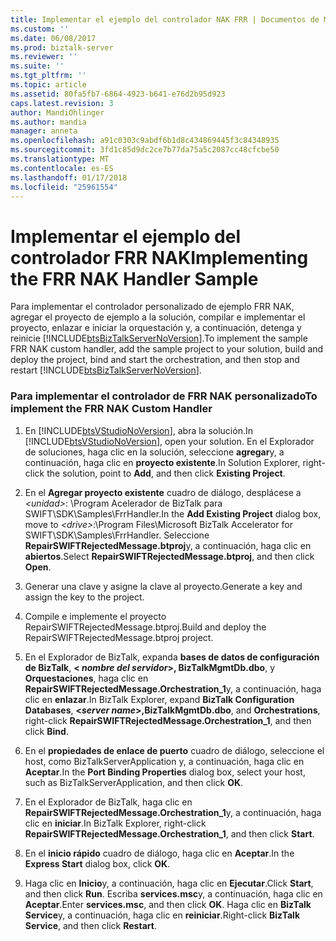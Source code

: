 ```yaml
---
title: Implementar el ejemplo del controlador NAK FRR | Documentos de Microsoft
ms.custom: ''
ms.date: 06/08/2017
ms.prod: biztalk-server
ms.reviewer: ''
ms.suite: ''
ms.tgt_pltfrm: ''
ms.topic: article
ms.assetid: 80fa5fb7-6864-4923-b641-e76d2b95d923
caps.latest.revision: 3
author: MandiOhlinger
ms.author: mandia
manager: anneta
ms.openlocfilehash: a91c0303c9abdf6b1d8c434869445f3c84348935
ms.sourcegitcommit: 3fd1c85d9dc2ce7b77da75a5c2087cc48cfcbe50
ms.translationtype: MT
ms.contentlocale: es-ES
ms.lasthandoff: 01/17/2018
ms.locfileid: "25961554"
---
```

# <a name="implementing-the-frr-nak-handler-sample"></a><span data-ttu-id="357ed-102">Implementar el ejemplo del controlador FRR NAK</span><span class="sxs-lookup"><span data-stu-id="357ed-102">Implementing the FRR NAK Handler Sample</span></span>
<span data-ttu-id="357ed-103">Para implementar el controlador personalizado de ejemplo FRR NAK, agregar el proyecto de ejemplo a la solución, compilar e implementar el proyecto, enlazar e iniciar la orquestación y, a continuación, detenga y reinicie [!INCLUDE[btsBizTalkServerNoVersion](../../includes/btsbiztalkservernoversion-md.md)].</span><span class="sxs-lookup"><span data-stu-id="357ed-103">To implement the sample FRR NAK custom handler, add the sample project to your solution, build and deploy the project, bind and start the orchestration, and then stop and restart [!INCLUDE[btsBizTalkServerNoVersion](../../includes/btsbiztalkservernoversion-md.md)].</span></span>  
  
### <a name="to-implement-the-frr-nak-custom-handler"></a><span data-ttu-id="357ed-104">Para implementar el controlador de FRR NAK personalizado</span><span class="sxs-lookup"><span data-stu-id="357ed-104">To implement the FRR NAK Custom Handler</span></span>  
  
1.  <span data-ttu-id="357ed-105">En [!INCLUDE[btsVStudioNoVersion](../../includes/btsvstudionoversion-md.md)], abra la solución.</span><span class="sxs-lookup"><span data-stu-id="357ed-105">In [!INCLUDE[btsVStudioNoVersion](../../includes/btsvstudionoversion-md.md)], open your solution.</span></span> <span data-ttu-id="357ed-106">En el Explorador de soluciones, haga clic en la solución, seleccione **agregar**y, a continuación, haga clic en **proyecto existente**.</span><span class="sxs-lookup"><span data-stu-id="357ed-106">In Solution Explorer, right-click the solution, point to **Add**, and then click **Existing Project**.</span></span>  
  
2.  <span data-ttu-id="357ed-107">En el **Agregar proyecto existente** cuadro de diálogo, desplácese a  *\<unidad\>*: \Program Acelerador de BizTalk para SWIFT\SDK\Samples\FrrHandler.</span><span class="sxs-lookup"><span data-stu-id="357ed-107">In the **Add Existing Project** dialog box, move to *\<drive\>*:\Program Files\Microsoft BizTalk Accelerator for SWIFT\SDK\Samples\FrrHandler.</span></span> <span data-ttu-id="357ed-108">Seleccione **RepairSWIFTRejectedMessage.btproj**y, a continuación, haga clic en **abiertos**.</span><span class="sxs-lookup"><span data-stu-id="357ed-108">Select **RepairSWIFTRejectedMessage.btproj**, and then click **Open**.</span></span>  
  
3.  <span data-ttu-id="357ed-109">Generar una clave y asigne la clave al proyecto.</span><span class="sxs-lookup"><span data-stu-id="357ed-109">Generate a key and assign the key to the project.</span></span>  
  
4.  <span data-ttu-id="357ed-110">Compile e implemente el proyecto RepairSWIFTRejectedMessage.btproj.</span><span class="sxs-lookup"><span data-stu-id="357ed-110">Build and deploy the RepairSWIFTRejectedMessage.btproj project.</span></span>  
  
5.  <span data-ttu-id="357ed-111">En el Explorador de BizTalk, expanda **bases de datos de configuración de BizTalk**,  **\< *nombre del servidor*\>, BizTalkMgmtDb.dbo**, y  **Orquestaciones**, haga clic en **RepairSWIFTRejectedMessage.Orchestration_1**y, a continuación, haga clic en **enlazar**.</span><span class="sxs-lookup"><span data-stu-id="357ed-111">In BizTalk Explorer, expand **BizTalk Configuration Databases**, **\<*server name*\>,BizTalkMgmtDb.dbo**, and **Orchestrations**, right-click **RepairSWIFTRejectedMessage.Orchestration_1**, and then click **Bind**.</span></span>  
  
6.  <span data-ttu-id="357ed-112">En el **propiedades de enlace de puerto** cuadro de diálogo, seleccione el host, como BizTalkServerApplication y, a continuación, haga clic en **Aceptar**.</span><span class="sxs-lookup"><span data-stu-id="357ed-112">In the **Port Binding Properties** dialog box, select your host, such as BizTalkServerApplication, and then click **OK**.</span></span>  
  
7.  <span data-ttu-id="357ed-113">En el Explorador de BizTalk, haga clic en **RepairSWIFTRejectedMessage.Orchestration_1**y, a continuación, haga clic en **iniciar**.</span><span class="sxs-lookup"><span data-stu-id="357ed-113">In BizTalk Explorer, right-click **RepairSWIFTRejectedMessage.Orchestration_1**, and then click **Start**.</span></span>  
  
8.  <span data-ttu-id="357ed-114">En el **inicio rápido** cuadro de diálogo, haga clic en **Aceptar**.</span><span class="sxs-lookup"><span data-stu-id="357ed-114">In the **Express Start** dialog box, click **OK**.</span></span>  
  
9. <span data-ttu-id="357ed-115">Haga clic en **Inicio**y, a continuación, haga clic en **Ejecutar**.</span><span class="sxs-lookup"><span data-stu-id="357ed-115">Click **Start**, and then click **Run**.</span></span> <span data-ttu-id="357ed-116">Escriba **services.msc**y, a continuación, haga clic en **Aceptar**.</span><span class="sxs-lookup"><span data-stu-id="357ed-116">Enter **services.msc**, and then click **OK**.</span></span> <span data-ttu-id="357ed-117">Haga clic en **BizTalk Service**y, a continuación, haga clic en **reiniciar**.</span><span class="sxs-lookup"><span data-stu-id="357ed-117">Right-click **BizTalk Service**, and then click **Restart**.</span></span>